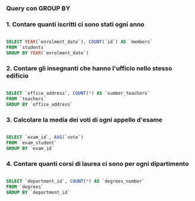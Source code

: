 ### Query con GROUP BY

### 1. Contare quanti iscritti ci sono stati ogni anno

```SQL

SELECT YEAR(`enrolment_date`), COUNT(`id`) AS `members`
FROM `students`
GROUP BY YEAR(`enrolment_date`)

```

### 2. Contare gli insegnanti che hanno l'ufficio nello stesso edificio

```SQL

SELECT `office_address`, COUNT(*) AS `number_teachers`
FROM `teachers`
GROUP BY `office_address`

```

### 3. Calcolare la media dei voti di ogni appello d'esame

```SQL

SELECT `exam_id`, AVG(`vote`) 
FROM `exam_student`
GROUP BY `exam_id`

```

### 4. Contare quanti corsi di laurea ci sono per ogni dipartimento

```SQL

SELECT `department_id`, COUNT(*) AS `degrees_number`
FROM `degrees`
GROUP BY `department_id`

```



